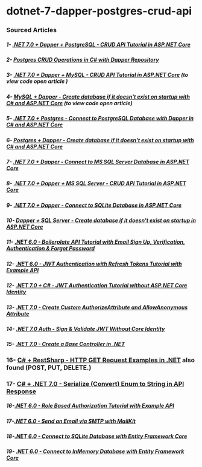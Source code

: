 # dotnet-7-dapper-postgres-crud-api

### Sourced Articles 
##### 1- [.NET 7.0 + Dapper + PostgreSQL - CRUD API Tutorial in ASP.NET Core](https://jasonwatmore.com/net-7-dapper-postgresql-crud-api-tutorial-in-aspnet-core#role-cs)
<!-- 
    .NET 7.0 + Dapper + PostgreSQL - CRUD API Tutorial in ASP.NET Core source in github
 https://github.com/cornflourblue/dotnet-7-dapper-postgres-crud-api
-->
##### 2- [Postgres CRUD Operations in C# with Dapper Repository](https://jasonwatmore.com/postgres-crud-operations-in-c-with-dapper-repository)
##### 3- [.NET 7.0 + Dapper + MySQL - CRUD API Tutorial in ASP.NET Core](https://jasonwatmore.com/net-7-dapper-mysql-crud-api-tutorial-in-aspnet-core) (to view code open article )
##### 4- [MySQL + Dapper - Create database if it doesn't exist on startup with C# and ASP.NET Core](https://jasonwatmore.com/mysql-dapper-create-database-if-it-doesn-t-exist-on-startup-with-c-and-aspnet-core) (to view code open article) 
##### 5- [.NET 7.0 + Postgres - Connect to PostgreSQL Database with Dapper in C# and ASP.NET Core](https://jasonwatmore.com/net-7-postgres-connect-to-postgresql-database-with-dapper-in-c-and-aspnet-core)  
##### 6- [Postgres + Dapper - Create database if it doesn't exist on startup with C# and ASP.NET Core](https://jasonwatmore.com/postgres-dapper-create-database-if-it-doesnt-exist-on-startup-with-c-and-aspnet-core)  
##### 7- [.NET 7.0 + Dapper - Connect to MS SQL Server Database in ASP.NET Core](https://jasonwatmore.com/net-7-dapper-connect-to-ms-sql-server-database-in-aspnet-core)  
##### 8- [.NET 7.0 + Dapper + MS SQL Server - CRUD API Tutorial in ASP.NET Core](https://jasonwatmore.com/net-7-dapper-ms-sql-server-crud-api-tutorial-in-aspnet-core)  
##### 9- [.NET 7.0 + Dapper - Connect to SQLite Database in ASP.NET Core](https://jasonwatmore.com/net-7-dapper-connect-to-sqlite-database-in-aspnet-core)  
##### 10- [Dapper + SQL Server - Create database if it doesn't exist on startup in ASP.NET Core](https://jasonwatmore.com/dapper-sql-server-create-database-if-it-doesn-t-exist-on-startup-in-aspnet-core)  
##### 11- [.NET 6.0 - Boilerplate API Tutorial with Email Sign Up, Verification, Authentication & Forgot Password](https://jasonwatmore.com/post/2022/02/26/net-6-boilerplate-api-tutorial-with-email-sign-up-verification-authentication-forgot-password)
<!-- 
.NET 6.0 - Boilerplate API Tutorial with Email Sign Up, Verification, Authentication & Forgot Password
https://github.com/cornflourblue/dotnet-6-signup-verification-api
-->
##### 12- [.NET 6.0 - JWT Authentication with Refresh Tokens Tutorial with Example API](https://jasonwatmore.com/net-6-jwt-authentication-with-refresh-tokens-tutorial-with-example-api)
<!--
.NET 6.0 - JWT Authentication with Refresh Tokens Tutorial with Example API
https://github.com/cornflourblue/dotnet-6-jwt-refresh-tokens-api
-->

##### 12- [.NET 7.0 + C# - JWT Authentication Tutorial without ASP.NET Core Identity](https://jasonwatmore.com/net-7-csharp-jwt-authentication-tutorial-without-aspnet-core-identity)
##### 13- [.NET 7.0 - Create Custom AuthorizeAttribute and AllowAnonymous Attribute](https://jasonwatmore.com/post/2023/01/19/net-7-create-custom-authorizeattribute-and-allowanonymous-attribute)
##### 14- [.NET 7.0 Auth - Sign & Validate JWT Without Core Identity](https://jasonwatmore.com/post/2023/01/19/net-7-auth-sign-validate-jwt-without-core-identity)
##### 15- [.NET 7.0 - Create a Base Controller in .NET](https://jasonwatmore.com/post/2023/01/20/net-7-create-a-base-controller-in-net)

### 16- [C# + RestSharp - HTTP GET Request Examples in .NET](https://jasonwatmore.com/c-restsharp-http-get-request-examples-in-net)  also found (POST, PUT, DELETE.)
### 17- [C# + .NET 7.0 - Serialize (Convert) Enum to String in API Response](https://jasonwatmore.com/c-net-7-serialize-convert-enum-to-string-in-api-response)   
##### 16-[.NET 6.0 - Role Based Authorization Tutorial with Example API](https://jasonwatmore.com/post/2022/02/18/net-6-role-based-authorization-tutorial-with-example-api)
##### 17-[.NET 6.0 - Send an Email via SMTP with MailKit](https://jasonwatmore.com/post/2022/03/11/net-6-send-an-email-via-smtp-with-mailkit)
##### 18-[.NET 6.0 - Connect to SQLite Database with Entity Framework Core](https://jasonwatmore.com/post/2022/09/05/net-6-connect-to-sqlite-database-with-entity-framework-core)
##### 19- [.NET 6.0 - Connect to InMemory Database with Entity Framework Core](https://jasonwatmore.com/post/2022/11/22/net-6-connect-to-inmemory-database-with-entity-framework-core)


